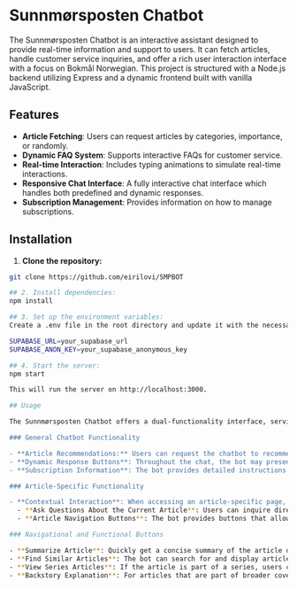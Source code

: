 # Sunnmørsposten Chatbot

The Sunnmørsposten Chatbot is an interactive assistant designed to provide real-time information and support to users. It can fetch articles, handle customer service inquiries, and offer a rich user interaction interface with a focus on Bokmål Norwegian. This project is structured with a Node.js backend utilizing Express and a dynamic frontend built with vanilla JavaScript.

## Features

- **Article Fetching**: Users can request articles by categories, importance, or randomly.
- **Dynamic FAQ System**: Supports interactive FAQs for customer service.
- **Real-time Interaction**: Includes typing animations to simulate real-time interactions.
- **Responsive Chat Interface**: A fully interactive chat interface which handles both predefined and dynamic responses.
- **Subscription Management**: Provides information on how to manage subscriptions.

## Installation

1. **Clone the repository:**

```bash
git clone https://github.com/eirilovi/SMPBOT

## 2. Install dependencies:
npm install

## 3. Set up the environment variables:
Create a .env file in the root directory and update it with the necessary API keys and database connection details.

SUPABASE_URL=your_supabase_url
SUPABASE_ANON_KEY=your_supabase_anonymous_key

## 4. Start the server:
npm start

This will run the server on http://localhost:3000.

## Usage

The Sunnmørsposten Chatbot offers a dual-functionality interface, serving both as a general assistant and an article-specific assistant, enriching the user's interaction with real-time data and services.

### General Chatbot Functionality

- **Article Recommendations:** Users can request the chatbot to recommend articles based on specific subjects or interests, and the bot will fetch and present relevant articles to explore further.
- **Dynamic Response Buttons**: Throughout the chat, the bot may present buttons that users can click to perform specific actions, such as fetching articles, viewing article categories, or addressing frequently asked questions directly related to customer service.
- **Subscription Information**: The bot provides detailed instructions on managing subscriptions through interactive prompts and links.

### Article-Specific Functionality

- **Contextual Interaction**: When accessing an article-specific page, the chatbot enhances the user's experience by offering targeted interactions:
  - **Ask Questions About the Current Article**: Users can inquire directly in the chat about details or clarifications related to the article they are currently viewing.
  - **Article Navigation Buttons**: The bot provides buttons that allow users to summon related articles, summarize the content, and explore articles within the same series or similar themes.

### Navigational and Functional Buttons

- **Summarize Article**: Quickly get a concise summary of the article directly in the chat interface.
- **Find Similar Articles**: The bot can search for and display articles that are similar in content or theme to the current article.
- **View Series Articles**: If the article is part of a series, users can navigate through other articles in the same series with just a click.
- **Backstory Explanation**: For articles that are part of broader coverage, the bot can provide a backstory or a summarized context to enhance understanding.  
